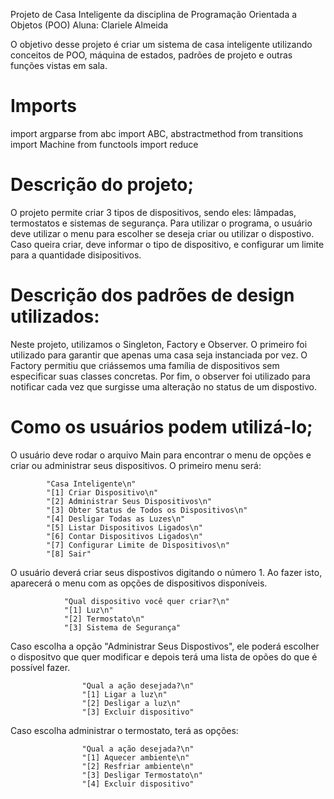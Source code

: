 Projeto de Casa Inteligente da disciplina de Programação Orientada a Objetos (POO)
Aluna: Clariele Almeida

O objetivo desse projeto é criar um sistema de casa inteligente utilizando conceitos de POO, máquina de estados, padrões de projeto e outras funções vistas em sala. 

# Imports
import argparse
from abc import ABC, abstractmethod
from transitions import Machine
from functools import reduce

# Descrição do projeto;

O projeto permite criar 3 tipos de dispositivos, sendo eles: lâmpadas, termostatos e sistemas de segurança. Para utilizar o programa, o usuário deve utilizar o menu para escolher se deseja criar ou utilizar o dispostivo. Caso queira criar, deve informar o tipo de dispositivo, e configurar um limite para a quantidade disipositivos.

# Descrição dos padrões de design utilizados:

Neste projeto, utilizamos o Singleton, Factory e Observer. O primeiro foi utilizado para garantir que apenas uma casa seja instanciada por vez. O Factory permitiu que criássemos uma família de dispositivos sem especificar suas classes concretas. Por fim, o observer foi utilizado para notificar cada vez que surgisse uma alteração no status de um dispostivo.

# Como os usuários podem utilizá-lo;

O usuário deve rodar o arquivo Main para encontrar o menu de opções e criar ou administrar seus dispositivos. O primeiro menu será:

            "Casa Inteligente\n"
            "[1] Criar Dispositivo\n"
            "[2] Administrar Seus Dispositivos\n"
            "[3] Obter Status de Todos os Dispositivos\n"
            "[4] Desligar Todas as Luzes\n"
            "[5] Listar Dispositivos Ligados\n"
            "[6] Contar Dispositivos Ligados\n"
            "[7] Configurar Limite de Dispositivos\n"
            "[8] Sair"

O usuário deverá criar seus dispostivos digitando o número 1. Ao fazer isto, aparecerá o menu com as opções de dispositivos disponíveis.

                "Qual dispositivo você quer criar?\n"
                "[1] Luz\n"
                "[2] Termostato\n"
                "[3] Sistema de Segurança"

Caso escolha a opção "Administrar Seus Dispostivos", ele poderá escolher o dispositvo que quer modificar e depois terá uma lista de opões do que é possível fazer.

                    "Qual a ação desejada?\n"
                    "[1] Ligar a luz\n"
                    "[2] Desligar a luz\n"
                    "[3] Excluir dispositivo"

Caso escolha administrar o termostato, terá as opções:

                    "Qual a ação desejada?\n"
                    "[1] Aquecer ambiente\n"
                    "[2] Resfriar ambiente\n"
                    "[3] Desligar Termostato\n"
                    "[4] Excluir dispositivo"
